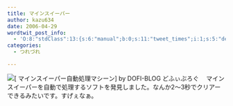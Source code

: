 ```yaml
---
title: マインスイーパー
author: kazu634
date: 2006-04-29
wordtwit_post_info:
  - 'O:8:"stdClass":13:{s:6:"manual";b:0;s:11:"tweet_times";i:1;s:5:"delay";i:0;s:7:"enabled";i:1;s:10:"separation";s:2:"60";s:7:"version";s:3:"3.7";s:14:"tweet_template";b:0;s:6:"status";i:2;s:6:"result";a:0:{}s:13:"tweet_counter";i:2;s:13:"tweet_log_ids";a:1:{i:0;i:2329;}s:9:"hash_tags";a:0:{}s:8:"accounts";a:1:{i:0;s:7:"kazu634";}}'
categories:
  - つれづれ

---
```

<div class="section">
<p>
<a href="http://ishi.blog2.fc2.com/blog-entry-184.html" onclick="__gaTracker('send', 'event', 'outbound-article', 'http://ishi.blog2.fc2.com/blog-entry-184.html', '');" target="_blank"><img alt="[ マインスイーパー自動処理マシーン] by DOFI-BLOG どふぃぶろぐ" align="left" src="http://img.simpleapi.net/small/http://ishi.blog2.fc2.com/blog-entry-184.html" border="0" /></a>
</p></p> 
  
<p>
    　マインスイーパーを自動で処理するソフトを発見しました。なんか2～3秒でクリアーできるみたいです。すげぇなぁ。
</p>
</div>
